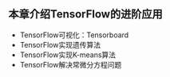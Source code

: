 ## 本章介绍TensorFlow的进阶应用

- TensorFlow可视化：Tensorboard
- TensorFlow实现遗传算法
- TensorFlow实现K-means算法
- TensorFlow解决常微分方程问题